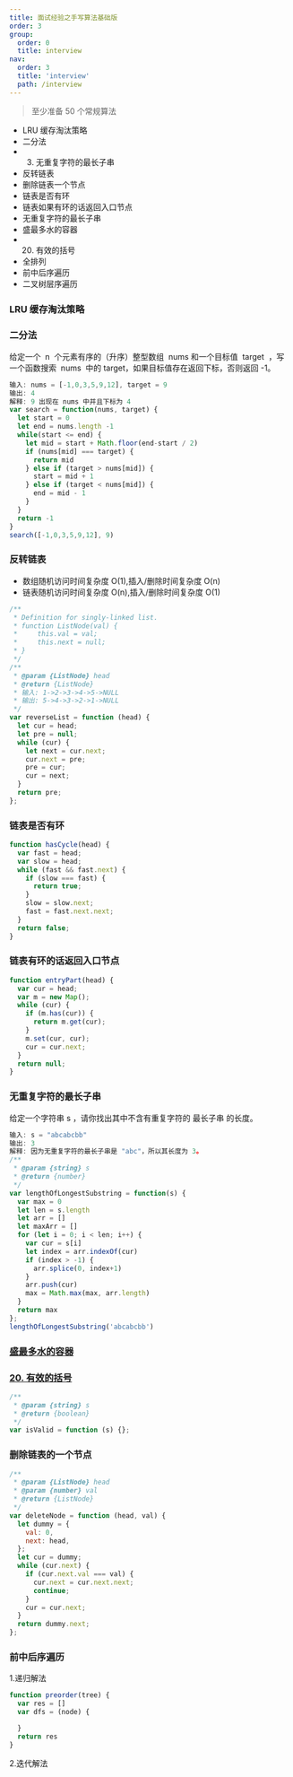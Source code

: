 ```yaml
---
title: 面试经验之手写算法基础版
order: 3
group:
  order: 0
  title: interview
nav:
  order: 3
  title: 'interview'
  path: /interview
---
```


> 至少准备 50 个常规算法

- LRU 缓存淘汰策略
- 二分法
- 3. 无重复字符的最长子串
- 反转链表
- 删除链表一个节点
- 链表是否有环
- 链表如果有环的话返回入口节点
- 无重复字符的最长子串
- 盛最多水的容器
- 20. 有效的括号
- 全排列
- 前中后序遍历
- 二叉树层序遍历

### LRU 缓存淘汰策略

### 二分法

给定一个  n  个元素有序的（升序）整型数组  nums 和一个目标值  target  ，写一个函数搜索  nums  中的 target，如果目标值存在返回下标，否则返回 -1。

```js
输入: nums = [-1,0,3,5,9,12], target = 9
输出: 4
解释: 9 出现在 nums 中并且下标为 4
var search = function(nums, target) {
  let start = 0
  let end = nums.length -1
  while(start <= end) {
    let mid = start + Math.floor(end-start / 2)
    if (nums[mid] === target) {
      return mid
    } else if (target > nums[mid]) {
      start = mid + 1
    } else if (target < nums[mid]) {
      end = mid - 1
    }
  }
  return -1
}
search([-1,0,3,5,9,12], 9)
```

### 反转链表

- 数组随机访问时间复杂度 O(1),插入/删除时间复杂度 O(n)
- 链表随机访问时间复杂度 O(n),插入/删除时间复杂度 O(1)

```js
/**
 * Definition for singly-linked list.
 * function ListNode(val) {
 *     this.val = val;
 *     this.next = null;
 * }
 */
/**
 * @param {ListNode} head
 * @return {ListNode}
 * 输入: 1->2->3->4->5->NULL
 * 输出: 5->4->3->2->1->NULL
 */
var reverseList = function (head) {
  let cur = head;
  let pre = null;
  while (cur) {
    let next = cur.next;
    cur.next = pre;
    pre = cur;
    cur = next;
  }
  return pre;
};
```

### 链表是否有环

```js
function hasCycle(head) {
  var fast = head;
  var slow = head;
  while (fast && fast.next) {
    if (slow === fast) {
      return true;
    }
    slow = slow.next;
    fast = fast.next.next;
  }
  return false;
}
```

### 链表有环的话返回入口节点

```js
function entryPart(head) {
  var cur = head;
  var m = new Map();
  while (cur) {
    if (m.has(cur)) {
      return m.get(cur);
    }
    m.set(cur, cur);
    cur = cur.next;
  }
  return null;
}
```

### 无重复字符的最长子串

给定一个字符串 s ，请你找出其中不含有重复字符的 最长子串 的长度。

```js
输入: s = "abcabcbb"
输出: 3
解释: 因为无重复字符的最长子串是 "abc"，所以其长度为 3。
/**
 * @param {string} s
 * @return {number}
 */
var lengthOfLongestSubstring = function(s) {
  var max = 0
  let len = s.length
  let arr = []
  let maxArr = []
  for (let i = 0; i < len; i++) {
    var cur = s[i]
    let index = arr.indexOf(cur)
    if (index > -1) {
      arr.splice(0, index+1)
    }
    arr.push(cur)
    max = Math.max(max, arr.length)
  }
  return max
};
lengthOfLongestSubstring('abcabcbb')
```

### [盛最多水的容器](https://leetcode.cn/problems/container-with-most-water/)

### [20. 有效的括号](https://leetcode.cn/problems/valid-parentheses/)

```js
/**
 * @param {string} s
 * @return {boolean}
 */
var isValid = function (s) {};
```

### 删除链表的一个节点

```js
/**
 * @param {ListNode} head
 * @param {number} val
 * @return {ListNode}
 */
var deleteNode = function (head, val) {
  let dummy = {
    val: 0,
    next: head,
  };
  let cur = dummy;
  while (cur.next) {
    if (cur.next.val === val) {
      cur.next = cur.next.next;
      continue;
    }
    cur = cur.next;
  }
  return dummy.next;
};
```

### 前中后序遍历

1.递归解法

```js
function preorder(tree) {
  var res = []
  var dfs = (node) {

  }
  return res
}
```

2.迭代解法

```js

```
